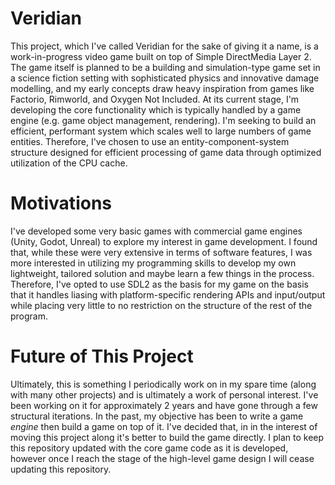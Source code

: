 # Veridian

This project, which I've called Veridian for the sake of giving it a name, is a work-in-progress video game built on top of Simple DirectMedia Layer 2. The game itself is planned to be a building and simulation-type game set in a science fiction setting with sophisticated physics and innovative damage modelling, and my early concepts draw heavy inspiration from games like Factorio, Rimworld, and Oxygen Not Included. At its current stage, I'm developing the core functionality which is typically handled by a game engine (e.g. game object management, rendering). I'm seeking to build an efficient, performant system which scales well to large numbers of game entities. Therefore, I've chosen to use an entity-component-system structure designed for efficient processing of game data through optimized utilization of the CPU cache.

# Motivations

I've developed some very basic games with commercial game engines (Unity, Godot, Unreal) to explore my interest in game development. I found that, while these were very extensive in terms of software features, I was more interested in utilizing my programming skills to develop my own lightweight, tailored solution and maybe learn a few things in the process. Therefore, I've opted to use SDL2 as the basis for my game on the basis that it handles liasing with platform-specific rendering APIs and input/output while placing very little to no restriction on the structure of the rest of the program.

# Future of This Project

Ultimately, this is something I periodically work on in my spare time (along with many other projects) and is ultimately a work of personal interest. I've been working on it for approximately 2 years and have gone through a few structural iterations. In the past, my objective has been to write a game _engine_ then build a game on top of it. I've decided that, in in the interest of moving this project along it's better to build the game directly. I plan to keep this repository updated with the core game code as it is developed, however once I reach the stage of the high-level game design I will cease updating this repository.
